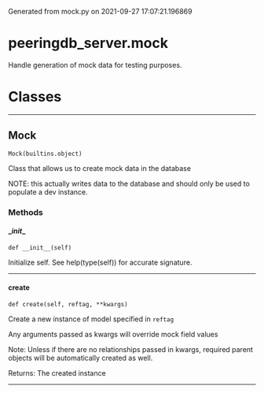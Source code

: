 Generated from mock.py on 2021-09-27 17:07:21.196869

# peeringdb_server.mock

Handle generation of mock data for testing purposes.

# Classes
---

## Mock

```
Mock(builtins.object)
```

Class that allows us to create mock data in the database

NOTE: this actually writes data to the database and should
only be used to populate a dev instance.


### Methods

#### \__init__
`def __init__(self)`

Initialize self.  See help(type(self)) for accurate signature.

---
#### create
`def create(self, reftag, **kwargs)`

Create a new instance of model specified in `reftag`

Any arguments passed as kwargs will override mock field values

Note: Unless if there are no relationships passed in kwargs, required parent
objects will be automatically created as well.

Returns: The created instance

---
